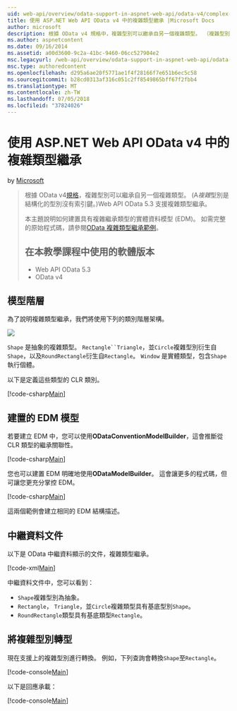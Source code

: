 ```yaml
---
uid: web-api/overview/odata-support-in-aspnet-web-api/odata-v4/complex-type-inheritance-in-odata-v4
title: 使用 ASP.NET Web API OData v4 中的複雜類型繼承 |Microsoft Docs
author: microsoft
description: 根據 OData v4 規格中，複雜型別可以繼承自另一個複雜類型。 （複雜型別是結構化的型別沒有索引鍵）。Web API...
ms.author: aspnetcontent
ms.date: 09/16/2014
ms.assetid: a00d3600-9c2a-41bc-9460-06cc527904e2
msc.legacyurl: /web-api/overview/odata-support-in-aspnet-web-api/odata-v4/complex-type-inheritance-in-odata-v4
msc.type: authoredcontent
ms.openlocfilehash: d295a6ae20f5771ae1f4f28166f7e651b6ec5c58
ms.sourcegitcommit: b28cd0313af316c051c2ff8549865bff67f2fbb4
ms.translationtype: MT
ms.contentlocale: zh-TW
ms.lasthandoff: 07/05/2018
ms.locfileid: "37824026"
---
```

<a name="complex-type-inheritance-in-odata-v4-with-aspnet-web-api"></a>使用 ASP.NET Web API OData v4 中的複雜類型繼承
====================
by [Microsoft](https://github.com/microsoft)

> 根據 OData v4[規格](http://www.odata.org/documentation/odata-version-4-0/)，複雜型別可以繼承自另一個複雜類型。 (A*複雜*型別是結構化的型別沒有索引鍵。)Web API OData 5.3 支援複雜類型繼承。
> 
> 本主題說明如何建置具有複雜繼承類型的實體資料模型 (EDM)。 如需完整的原始程式碼，請參閱[OData 複雜類型繼承範例](http://aspnet.codeplex.com/sourcecontrol/latest#Samples/WebApi/OData/v4/ODataComplexTypeInheritanceSample/ReadMe.txt)。
> 
> ## <a name="software-versions-used-in-the-tutorial"></a>在本教學課程中使用的軟體版本
> 
> 
> - Web API OData 5.3
> - OData v4


## <a name="model-hierarchy"></a>模型階層

為了說明複雜類型繼承，我們將使用下列的類別階層架構。

![](complex-type-inheritance-in-odata-v4/_static/image1.png)

`Shape` 是抽象的複雜類型。 `Rectangle``Triangle`，並`Circle`複雜型別衍生自`Shape`，以及`RoundRectangle`衍生自`Rectangle`。 `Window` 是實體類型，包含`Shape`執行個體。

以下是定義這些類型的 CLR 類別。

[!code-csharp[Main](complex-type-inheritance-in-odata-v4/samples/sample1.cs)]

## <a name="build-the-edm-model"></a>建置的 EDM 模型

若要建立 EDM 中，您可以使用**ODataConventionModelBuilder**，這會推斷從 CLR 類型的繼承關聯性。

[!code-csharp[Main](complex-type-inheritance-in-odata-v4/samples/sample2.cs)]

您也可以建置 EDM 明確地使用**ODataModelBuilder**。 這會讓更多的程式碼，但可讓您更充分掌控 EDM。

[!code-csharp[Main](complex-type-inheritance-in-odata-v4/samples/sample3.cs)]

這兩個範例會建立相同的 EDM 結構描述。

## <a name="metadata-document"></a>中繼資料文件

以下是 OData 中繼資料顯示的文件，複雜類型繼承。

[!code-xml[Main](complex-type-inheritance-in-odata-v4/samples/sample4.xml?highlight=13,17,25,30)]

中繼資料文件中，您可以看到：

- `Shape`複雜型別為抽象。
- `Rectangle`， `Triangle`，並`Circle`複雜類型具有基底型別`Shape`。
- `RoundRectangle`類型具有基底類型`Rectangle`。

## <a name="casting-complex-types"></a>將複雜型別轉型

現在支援上的複雜型別進行轉換。 例如，下列查詢會轉換`Shape`至`Rectangle`。

[!code-console[Main](complex-type-inheritance-in-odata-v4/samples/sample5.cmd)]

以下是回應承載：

[!code-console[Main](complex-type-inheritance-in-odata-v4/samples/sample6.cmd)]
